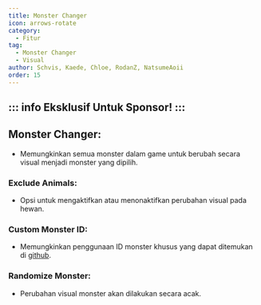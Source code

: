 ```yaml
---
title: Monster Changer
icon: arrows-rotate
category:
  - Fitur
tag:
  - Monster Changer
  - Visual
author: Schvis, Kaede, Chloe, RodanZ, NatsumeAoii
order: 15
---
```

::: info Eksklusif Untuk Sponsor!
:::
---
## Monster Changer:
- Memungkinkan semua monster dalam game untuk berubah secara visual menjadi monster yang dipilih.

### Exclude Animals:
- Opsi untuk mengaktifkan atau menonaktifkan perubahan visual pada hewan.

### Custom Monster ID:
- Memungkinkan penggunaan ID monster khusus yang dapat ditemukan di [github](https://github.com/jie65535/GrasscutterCommandGenerator/blob/main/Source/GrasscutterTools/Resources/en-us/Monsters.txt).

### Randomize Monster:
- Perubahan visual monster akan dilakukan secara acak.